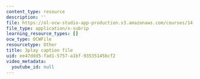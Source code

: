 ```yaml
---
content_type: resource
description: ''
file: https://ol-ocw-studio-app-production.s3.amazonaws.com/courses/14-01sc-principles-of-microeconomics-fall-2011/ee47ddd5fad15757a1bf93535145bcf2_f8Kn9GkR514.vtt
file_type: application/x-subrip
learning_resource_types: []
ocw_type: OCWFile
resourcetype: Other
title: 3play caption file
uid: ee47ddd5-fad1-5757-a1bf-93535145bcf2
video_metadata:
  youtube_id: null
---
```

